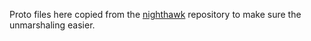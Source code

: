 Proto files here copied from the [nighthawk](https://github.com/envoyproxy/nighthawk) repository to make sure the unmarshaling easier.